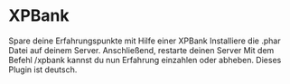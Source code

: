 # XPBank
Spare deine Erfahrungspunkte mit Hilfe einer XPBank
Installiere die .phar Datei auf deinem Server.
Anschließend, restarte deinen Server
Mit dem Befehl /xpbank kannst du nun Erfahrung einzahlen oder abheben.
Dieses Plugin ist deutsch.
